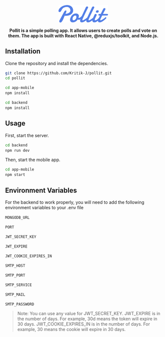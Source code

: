 <div align="center">

<img src="/assets/pollit.svg" width="160px" alt="Pollit Logo" />

  <br/>
  <p>
    <strong>Pollit is a simple polling app. It allows users to create polls and vote on them. The app is built with React Native, @reduxjs/toolkit, and Node.js.</strong>
  </p>
</div>

## Installation

Clone the repository and install the dependencies.

```bash
git clone https://github.com/Kritik-J/pollit.git
cd pollit
```

```bash
cd app-mobile
npm install
```

```bash
cd backend
npm install
```

## Usage

First, start the server.

```bash
cd backend
npm run dev
```

Then, start the mobile app.

```bash
cd app-mobile
npm start
```

## Environment Variables

For the backend to work properly, you will need to add the following environment variables to your .env file

`MONGODB_URL`

`PORT`

`JWT_SECRET_KEY`

`JWT_EXPIRE`

`JWT_COOKIE_EXPIRES_IN`

`SMTP_HOST`

`SMTP_PORT`

`SMTP_SERVICE`

`SMTP_MAIL`

`SMTP_PASSWORD`

> Note: You can use any value for JWT_SECRET_KEY. JWT_EXPIRE is in the number of days. For example, 30d means the token will expire in 30 days. JWT_COOKIE_EXPIRES_IN is in the number of days. For example, 30 means the cookie will expire in 30 days.
